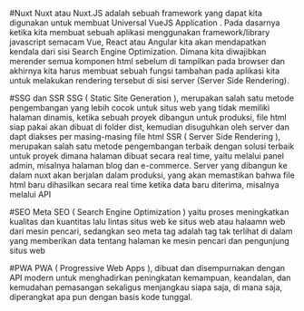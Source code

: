 #Nuxt
Nuxt atau Nuxt.JS adalah sebuah framework yang dapat kita digunakan untuk membuat Universal VueJS Application . Pada dasarnya ketika kita membuat sebuah aplikasi menggunakan framework/library javascript semacam Vue, React atau Angular kita akan mendapatkan kendala dari sisi Search Engine Optimization. Dimana kita diwajibkan merender semua komponen html sebelum di tampilkan pada browser dan akhirnya kita harus membuat sebuah fungsi tambahan pada aplikasi kita untuk melakukan rendering tersebut di sisi server (Server Side Rendering).

#SSG dan SSR
SSG ( Static Site Generation ), merupakan salah satu metode pengembangan yang lebih cocok untuk situs web yang tidak memiliki halaman dinamis, ketika sebuah proyek dibangun untuk produksi, file html siap pakai akan dibuat di folder dist, kemudian disuguhkan oleh server dan dapt diakses per masing-masing file html
SSR ( Server Side Rendering ), merupakan salah satu metode pengembangan terbaik dengan solusi terbaik untuk proyek dimana halaman dibuat secara real time, yaitu melalui panel admin, misalnya halaman blog dan e-commerce. Server yang dibangun ke dalam nuxt akan berjalan dalam produksi, yang akan memastikan bahwa file html baru dihasilkan secara real time ketika data baru diterima, misalnya melalui API

#SEO Meta
SEO ( Search Engine Optimization ) yaitu proses meningkatkan kualitas dan kuantitas lalu lintas situs web ke situs web atau halaamn web dari mesin pencari, sedangkan seo meta tag adalah tag tak terlihat di dalam <head> yang memberikan data tentang halaman ke mesin pencari dan pengunjung situs web

#PWA
PWA ( Progressive Web Apps ), dibuat dan disempurnakan dengan API modern untuk menghadirkan peningkatan kemampuan, keandalan, dan kemudahan pemasangan sekaligus menjangkau siapa saja, di mana saja, diperangkat apa pun dengan basis kode tunggal.
